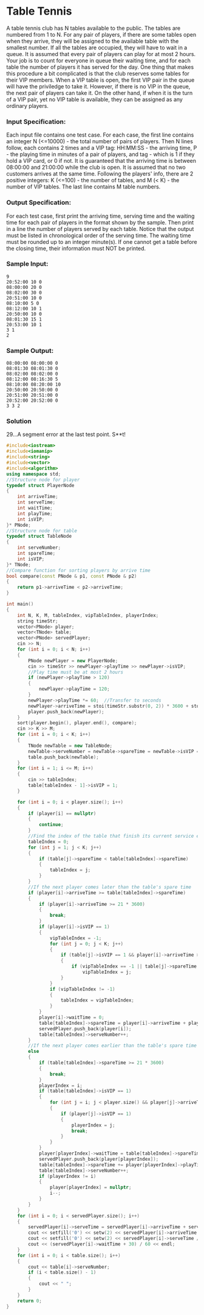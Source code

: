 # Table Tennis
A table tennis club has N tables available to the public. The tables are numbered from 1 to N. For any pair of players, if there are some tables open when they arrive, they will be assigned to the available table with the smallest number. If all the tables are occupied, they will have to wait in a queue. It is assumed that every pair of players can play for at most 2 hours.
Your job is to count for everyone in queue their waiting time, and for each table the number of players it has served for the day.
One thing that makes this procedure a bit complicated is that the club reserves some tables for their VIP members. When a VIP table is open, the first VIP pair in the queue will have the priviledge to take it. However, if there is no VIP in the queue, the next pair of players can take it. On the other hand, if when it is the turn of a VIP pair, yet no VIP table is available, they can be assigned as any ordinary players.
### Input Specification:
Each input file contains one test case. For each case, the first line contains an integer N (<=10000) - the total number of pairs of players. Then N lines follow, each contains 2 times and a VIP tag: HH:MM:SS - the arriving time, P - the playing time in minutes of a pair of players, and tag - which is 1 if they hold a VIP card, or 0 if not. It is guaranteed that the arriving time is between 08:00:00 and 21:00:00 while the club is open. It is assumed that no two customers arrives at the same time. Following the players' info, there are 2 positive integers: K (<=100) - the number of tables, and M (< K) - the number of VIP tables. The last line contains M table numbers.
### Output Specification:
For each test case, first print the arriving time, serving time and the waiting time for each pair of players in the format shown by the sample. Then print in a line the number of players served by each table. Notice that the output must be listed in chronological order of the serving time. The waiting time must be rounded up to an integer minute(s). If one cannot get a table before the closing time, their information must NOT be printed.
### Sample Input:
```in
9
20:52:00 10 0
08:00:00 20 0
08:02:00 30 0
20:51:00 10 0
08:10:00 5 0
08:12:00 10 1
20:50:00 10 0
08:01:30 15 1
20:53:00 10 1
3 1
2
```
### Sample Output:
```out
08:00:00 08:00:00 0
08:01:30 08:01:30 0
08:02:00 08:02:00 0
08:12:00 08:16:30 5
08:10:00 08:20:00 10
20:50:00 20:50:00 0
20:51:00 20:51:00 0
20:52:00 20:52:00 0
3 3 2
```
### Solution
29...A segment error at the last test point. S**t!
```C++
#include<iostream>
#include<iomanip>
#include<string>
#include<vector>
#include<algorithm>
using namespace std;
//Structure node for player
typedef struct PlayerNode
{
    int arriveTime;
    int serveTime;
    int waitTime;
    int playTime;
    int isVIP;
}* PNode;
//Structure node for table
typedef struct TableNode
{
    int serveNumber;
    int spareTime;
    int isVIP;
}* TNode;
//Compare function for sorting players by arrive time
bool compare(const PNode & p1, const PNode & p2)
{
    return p1->arriveTime < p2->arriveTime;
}

int main()
{
    int N, K, M, tableIndex, vipTableIndex, playerIndex;
    string timeStr;
    vector<PNode> player;
    vector<TNode> table;
    vector<PNode> servedPlayer;
    cin >> N;
    for (int i = 0; i < N; i++)
    {
        PNode newPlayer = new PlayerNode;
        cin >> timeStr >> newPlayer->playTime >> newPlayer->isVIP;
        //Play time must be at most 2 hours
        if (newPlayer->playTime > 120)
        {
            newPlayer->playTime = 120;
        }
        newPlayer->playTime *= 60;  //Transfer to seconds
        newPlayer->arriveTime = stoi(timeStr.substr(0, 2)) * 3600 + stoi(timeStr.substr(3, 2)) * 60 + stoi(timeStr.substr(6, 2));
        player.push_back(newPlayer);
    }
    sort(player.begin(), player.end(), compare);
    cin >> K >> M;
    for (int i = 0; i < K; i++)
    {
        TNode newTable = new TableNode;
        newTable->serveNumber = newTable->spareTime = newTable->isVIP = 0;
        table.push_back(newTable);
    }
    for (int i = 1; i <= M; i++)
    {
        cin >> tableIndex;
        table[tableIndex - 1]->isVIP = 1;
    }

    for (int i = 0; i < player.size(); i++)
    {
        if (player[i] == nullptr) 
        {
            continue;
        }
        //Find the index of the table that finish its current service earliset 
        tableIndex = 0; 
        for (int j = 1; j < K; j++)
        {
            if (table[j]->spareTime < table[tableIndex]->spareTime)
            {
                tableIndex = j;
            }
        }
        //If the next player comes later than the table's spare time
        if (player[i]->arriveTime >= table[tableIndex]->spareTime)
        {
            if (player[i]->arriveTime >= 21 * 3600)
            {
                break;
            }
            if (player[i]->isVIP == 1)
            {
                vipTableIndex = -1;
                for (int j = 0; j < K; j++)
                {
                    if (table[j]->isVIP == 1 && player[i]->arriveTime >= table[j]->spareTime)
                    {
                        if (vipTableIndex == -1 || table[j]->spareTime < table[vipTableIndex]->spareTime)
                            vipTableIndex = j;
                    }
                }
                if (vipTableIndex != -1)
                {
                    tableIndex = vipTableIndex;
                }
            }
            player[i]->waitTime = 0;
            table[tableIndex]->spareTime = player[i]->arriveTime + player[i]->playTime;
            servedPlayer.push_back(player[i]);
            table[tableIndex]->serveNumber++;
        }
        //If the next player comes earlier than the table's spare time
        else
        {
            if (table[tableIndex]->spareTime >= 21 * 3600)
            {
                break;
            }
            playerIndex = i;
            if (table[tableIndex]->isVIP == 1)
            {
                for (int j = i; j < player.size() && player[j]->arriveTime <= table[tableIndex]->spareTime; j++)
                {
                    if (player[j]->isVIP == 1)
                    {
                        playerIndex = j;
                        break;
                    }
                }
            }
            player[playerIndex]->waitTime = table[tableIndex]->spareTime - player[playerIndex]->arriveTime;
            servedPlayer.push_back(player[playerIndex]); 
            table[tableIndex]->spareTime += player[playerIndex]->playTime;
            table[tableIndex]->serveNumber++;
            if (playerIndex != i)
            {
                player[playerIndex] = nullptr;
                i--;
            }
        }
    }
    for (int i = 0; i < servedPlayer.size(); i++)
    {
        servedPlayer[i]->serveTime = servedPlayer[i]->arriveTime + servedPlayer[i]->waitTime;
        cout << setfill('0') << setw(2) << servedPlayer[i]->arriveTime / 3600 << ":" << setfill('0') << setw(2) << servedPlayer[i]->arriveTime / 60 % 60 << ":" << setfill('0') << setw(2) << servedPlayer[i]->arriveTime % 60 << " ";
        cout << setfill('0') << setw(2) << servedPlayer[i]->serveTime / 3600 << ":" << setfill('0') << setw(2) << servedPlayer[i]->serveTime / 60 % 60 << ":" << setfill('0') << setw(2) << servedPlayer[i]->serveTime % 60 << " ";
        cout << (servedPlayer[i]->waitTime + 30) / 60 << endl;
    }
    for (int i = 0; i < table.size(); i++)
    {
        cout << table[i]->serveNumber;
        if (i < table.size() - 1)
        {
            cout << " ";
        }
    }
    return 0;
}
```